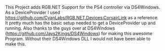 This Project adds RGB.NET Support for the PS4 controller via DS4Windows. As a DeviceProvider I used https://github.com/CyanLabs/RGB.NET.Devices.CorsairLink as a reference. It pretty much has the basic setup needed to get a DeviceProvider up and running. Also thanks to the guys over at DS4Windows (https://github.com/Jays2Kings/DS4Windows) for making this awesome Program. Without their DS4Windows DLL I would not have been able to make this. 
